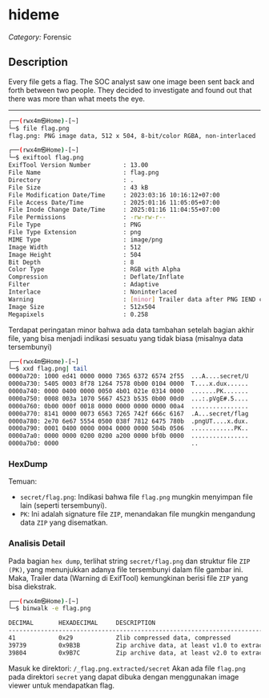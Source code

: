 # hideme
*Category:* Forensic

## Description
Every file gets a flag. The SOC analyst saw one image been sent back and forth between two people. They decided to investigate and found out that there was more than what meets the eye.

---

```bash
┌──(rwx4m㉿Home)-[~]
└─$ file flag.png     
flag.png: PNG image data, 512 x 504, 8-bit/color RGBA, non-interlaced
```
```bash                                                                                                         
┌──(rwx4m㉿Home)-[~]
└─$ exiftool flag.png     
ExifTool Version Number         : 13.00
File Name                       : flag.png
Directory                       : .
File Size                       : 43 kB
File Modification Date/Time     : 2023:03:16 10:16:12+07:00
File Access Date/Time           : 2025:01:16 11:05:05+07:00
File Inode Change Date/Time     : 2025:01:16 11:04:55+07:00
File Permissions                : -rw-rw-r--
File Type                       : PNG
File Type Extension             : png
MIME Type                       : image/png
Image Width                     : 512
Image Height                    : 504
Bit Depth                       : 8
Color Type                      : RGB with Alpha
Compression                     : Deflate/Inflate
Filter                          : Adaptive
Interlace                       : Noninterlaced
Warning                         : [minor] Trailer data after PNG IEND chunk
Image Size                      : 512x504
Megapixels                      : 0.258
```
Terdapat peringatan minor bahwa ada data tambahan setelah bagian akhir file, yang bisa menjadi indikasi sesuatu yang tidak biasa (misalnya data tersembunyi)

```bash                                                                                                         
┌──(rwx4m㉿Home)-[~]
└─$ xxd flag.png| tail                                  
0000a720: 1000 ed41 0000 0000 7365 6372 6574 2f55  ...A....secret/U
0000a730: 5405 0003 8f78 1264 7578 0b00 0104 0000  T....x.dux......
0000a740: 0000 0400 0000 0050 4b01 021e 0314 0000  .......PK.......
0000a750: 0008 003a 1070 5667 4523 b535 0b00 00d0  ...:.pVgE#.5....
0000a760: 0b00 000f 0018 0000 0000 0000 0000 00a4  ................
0000a770: 8141 0000 0073 6563 7265 742f 666c 6167  .A...secret/flag
0000a780: 2e70 6e67 5554 0500 038f 7812 6475 780b  .pngUT....x.dux.
0000a790: 0001 0400 0000 0004 0000 0000 504b 0506  ............PK..
0000a7a0: 0000 0000 0200 0200 a200 0000 bf0b 0000  ................
0000a7b0: 0000                                     ..
```
### HexDump
Temuan:
- `secret/flag.png`: Indikasi bahwa file `flag.png` mungkin menyimpan file lain (seperti tersembunyi).
- `PK`: Ini adalah signature file `ZIP`, menandakan file mungkin mengandung data `ZIP` yang disematkan.

### Analisis Detail
Pada bagian `hex dump`, terlihat string `secret/flag.png` dan struktur file `ZIP (PK)`, yang menunjukkan adanya file tersembunyi dalam file gambar ini.
Maka, Trailer data (Warning di ExifTool) kemungkinan berisi file `ZIP` yang bisa diekstrak.

```bash                                                                                                         
┌──(rwx4m㉿Home)-[~]
└─$ binwalk -e flag.png         

DECIMAL       HEXADECIMAL     DESCRIPTION
--------------------------------------------------------------------------------
41            0x29            Zlib compressed data, compressed
39739         0x9B3B          Zip archive data, at least v1.0 to extract, name: secret/
39804         0x9B7C          Zip archive data, at least v2.0 to extract, compressed size: 2869, uncompressed size: 3024, name: secret/flag.png
```

Masuk ke direktori: `/_flag.png.extracted/secret`
Akan ada file `flag.png` pada direktori `secret` yang dapat dibuka dengan menggunakan image viewer untuk mendapatkan flag.
